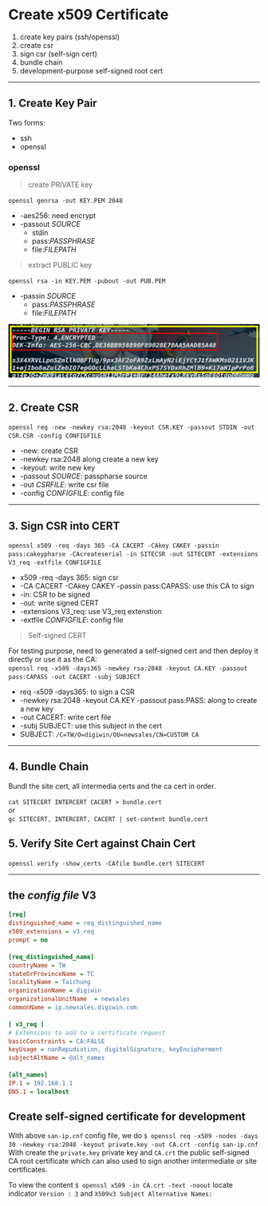 # Create x509 Certificate
1. create key pairs (ssh/openssl)
1. create csr
1. sign csr (self-sign cert)
1. bundle chain
1. development-purpose self-signed root cert
---

## 1. Create Key Pair
Two forms:
* ssh
* openssl

### openssl
> create PRIVATE key

`openssl genrsa -out KEY.PEM 2048`  
* -aes256: need encrypt
* -passout *SOURCE*
    * stdin
    * pass:*PASSPHRASE*
    * file:*FILEPATH*
> extract PUBLIC key

`openssl rsa -in KEY.PEM -pubout -out PUB.PEM`  
* -passin *SOURCE*
    * pass:*PASSPHRASE*
    * file:*FILEPATH*

![gen_rsa_enc](img/gen_rsa_enc.png "RSA private key passphrase protected")

---
## 2. Create CSR
`openssl req -new -newkey rsa:2048 -keyout CSR.KEY -passout STDIN -out CSR.CSR -config CONFIGFILE`  
* -new: create CSR
* -newkey rsa:2048 along create a new key
* -keyout: write new key
* -passout *SOURCE*: passpharse source
* -out *CSRFILE*: write csr file
* -config *CONFIGFILE*: config file
--- 
## 3. Sign CSR into CERT
`openssl x509 -req -days 365 -CA CACERT -CAkey CAKEY -passin pass:cakeypharse -CAcreateserial -in SITECSR -out SITECERT -extensions V3_req -extfile CONFIGFILE`
* x509 -req -days 365: sign csr
* -CA CACERT -CAkey CAKEY -passin pass:CAPASS: use this CA to sign
* -in: CSR to be signed
* -out: write signed CERT
* -extensions V3_req: use V3_req extenstion
* -extfile *CONFIGFILE*: config file

> Self-signed CERT

For testing purpose, need to generated a self-signed cert and then deploy it directly or use it as the CA:  
`openssl req -x509 -days365 -newkey rsa:2048 -keyout CA.KEY -passout pass:CAPASS -out CACERT -subj SUBJECT`
* req -x509 -days365: to sign a CSR
* -newkey rsa:2048 -keyout CA.KEY -passout pass:PASS: along to create a new key
* -out CACERT: write cert file
* -subj SUBJECT: use this subject in the cert 
* SUBJECT: `/C=TW/O=digiwin/OU=newsales/CN=CUSTOM CA`
---

## 4. Bundle Chain
Bundl the site cert, all intermedia certs and the ca cert in order.   

`cat SITECERT INTERCERT CACERT > bundle.cert`  
or  
`gc SITECERT, INTERCERT, CACERT | set-content bundle.cert`

## 5. Verify Site Cert against Chain Cert
`openssl verify -show_certs -CAfile bundle.cert SITECERT`

---

## the *config file* V3
```ini
[req]
distinguished_name = req_distinguished_name
x509_extensions = v3_req
prompt = no

[req_distinguished_name]
countryName = TW
stateOrProvinceName = TC
localityName = Taichung
organizationName = digiwin
organizationalUnitName  = newsales
commonName = ip.newsales.digiwin.com

[ v3_req ]
# Extensions to add to a certificate request
basicConstraints = CA:FALSE
keyUsage = nonRepudiation, digitalSignature, keyEncipherment
subjectAltName = @alt_names

[alt_names]
IP.1 = 192.168.1.1
DNS.1 = localhost
```

## Create self-signed certificate for development
With above `san-ip.cnf` config file, we do
`$ openssl req -x509 -nodes -days 30 -newkey rsa:2048 -keyout private.key -out CA.crt -config san-ip.cnf`
With create the `private.key` private key and `CA.crt` the public self-signed CA root certificate which can also used to sign another imtermediate or site certificates.

To view the content
`$ openssl x509 -in CA.crt -text -noout`
locate indicator `Version : 3` and `X509v3 Subject Alternative Names:`